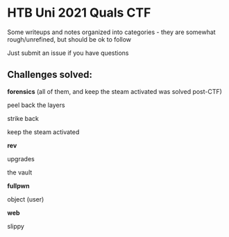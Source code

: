 # HTB Uni 2021 Quals CTF 

Some writeups and notes organized into categories - they are somewhat rough/unrefined, but should be ok to follow

Just submit an issue if you have questions

## Challenges solved:

**forensics** 
(all of them, and keep the steam activated was solved post-CTF)

peel back the layers

strike back

keep the steam activated

**rev**

upgrades

the vault

**fullpwn**

object (user)


**web**

slippy

